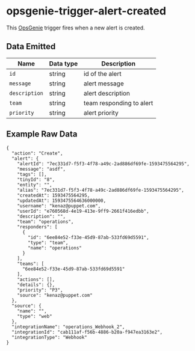 # opsgenie-trigger-alert-created

This [OpsGenie](https://www.atlassian.com/software/opsgenie) trigger fires when a new alert is created. 

## Data Emitted 

| Name | Data type | Description | 
|------|-----------|-------------|
| `id` | string | id of the alert | 
| `message` | string | alert message | 
| `description`  | string | alert description | 
| `team` | string |  team responding to alert |
| `priority` | string |  alert priority |

## Example Raw Data 

```
{
  "action": "Create",
  "alert": {
    "alertId": "7ec331d7-f5f3-4f78-a49c-2ad886df69fe-1593475564295",
    "message": "asdf",
    "tags": [],
    "tinyId": "8",
    "entity": "",
    "alias": "7ec331d7-f5f3-4f78-a49c-2ad886df69fe-1593475564295",
    "createdAt": 1593475564295,
    "updatedAt": 1593475564636000000,
    "username": "kenaz@puppet.com",
    "userId": "e760568d-4e19-413e-9ff9-2661f416edbb",
    "description": "",
    "team": "operations",
    "responders": [
      {
        "id": "6ee84e52-f33e-45d9-87ab-533fd69d5591",
        "type": "team",
        "name": "operations"
      }
    ],
    "teams": [
      "6ee84e52-f33e-45d9-87ab-533fd69d5591"
    ],
    "actions": [],
    "details": {},
    "priority": "P3",
    "source": "kenaz@puppet.com"
  },
  "source": {
    "name": "",
    "type": "web"
  },
  "integrationName": "operations_Webhook_2",
  "integrationId": "cab111af-f56b-4886-b20a-f947ea3163e2",
  "integrationType": "Webhook"
}
```
